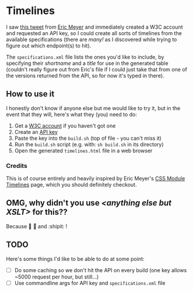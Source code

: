 # Timelines

I saw [this tweet][TWEET] from [Eric Meyer][ERIC] and immediately created a W3C account and requested an API key, so I could create all sorts of timelines from the available specifications (there are _many!_ as I discovered while trying to figure out which endpoint(s) to hit).

The `specifications.xml` file lists the ones you'd like to include, by specifying their *shortname* and a *title* for use in the generated table (couldn't really figure out from Eric's file if I could just take that from one of the versions returned from the API, so for now it's typed in there).

## How to use it

I honestly don't know if anyone else but me would like to try it, but in the event that they will, here's what they (you) need to do:

1. Get a [W3C account][ACC] if you haven't got one
2. Create an [API key][KEY]
3. Paste the key into the `build.sh` (top of file - you can't miss it)
4. Run the `build.sh` script (e.g. with: `sh build.sh` in its directory)
5. Open the generated `timelines.html` file in a web browser

### Credits

This is of course entirely and heavily inspired by Eric Meyer's [CSS Module Timelines][ORIGIN] page, which you should definitely checkout.

## OMG, why didn't you use _&lt;anything else but XSLT&gt;_ for this??

Because :metal: :rocket: and :shipit: !

## TODO

Here's some things I'd like to be able to do at some point:

- [ ] Do some caching so we don't hit the API on every build (one key allows ~5000 request per hour, but still...)
- [ ] Use commandline args for API key and `specifications.xml` file

[TWEET]: https://twitter.com/meyerweb/status/668856592553656321
[ERIC]: https://twitter.com/meyerweb/
[ACC]: https://www.w3.org/accounts/request
[KEY]: https://www.w3.org/users/myprofile/apikeys

[ORIGIN]: http://meyerweb.com/eric/css/timelines